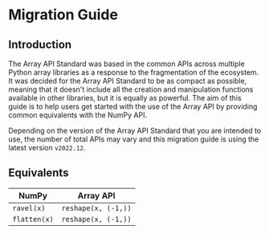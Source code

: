 # Migration Guide

## Introduction

The Array API Standard was based in the common APIs across multiple Python array libraries as a response to the fragmentation of the ecosystem. It was decided for the Array API Standard to be as compact as possible, meaning that it doesn't include all the creation and manipulation functions available in other libraries, but it is equally as powerful. The aim of this guide is to help users get started with the use of the Array API by providing common equivalents with the NumPy API.

Depending on the version of the Array API Standard that you are intended to use, the number of total APIs may vary and this migration guide is using the latest version `v2022.12`.

## Equivalents

| NumPy | Array API |
| ----- | --------- |
| `ravel(x)` | `reshape(x, (-1,))` |
| `flatten(x)` | `reshape(x, (-1,))` |
